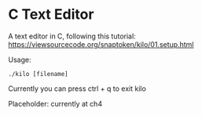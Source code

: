 # C Text Editor

A text editor in C, following this tutorial:
https://viewsourcecode.org/snaptoken/kilo/01.setup.html


Usage:

```
./kilo [filename]
```

Currently you can press ctrl + q to exit kilo

Placeholder: currently at ch4
